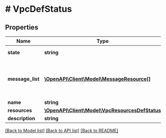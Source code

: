# # VpcDefStatus

## Properties

Name | Type | Description | Notes
------------ | ------------- | ------------- | -------------
**state** | **string** | The state of the VPC. | [optional]
**message_list** | [**\OpenAPI\Client\Model\MessageResource[]**](MessageResource.md) | Any error messages for the VPC, if in an error state. | [optional]
**name** | **string** |  | [optional]
**resources** | [**\OpenAPI\Client\Model\VpcResourcesDefStatus**](VpcResourcesDefStatus.md) |  | [optional]
**description** | **string** |  | [optional]

[[Back to Model list]](../../README.md#models) [[Back to API list]](../../README.md#endpoints) [[Back to README]](../../README.md)
